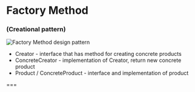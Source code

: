 # Factory Method
### (Creational pattern)

![Factory Method design pattern](http://www.dofactory.com/images/diagrams/net/factory.gif)

* Creator - interface that has method for creating concrete products
* ConcreteCreator - implementation of Creator, return new concrete product
* Product / ConcreteProduct - interface and implementation of product

===
